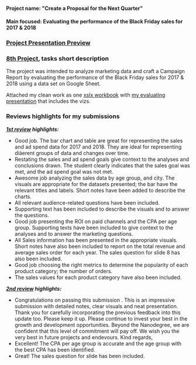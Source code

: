 #### Project name: "Create a Proposal for the Next Quarter"
#### Main focused: Evaluating the performance of the Black Friday sales for 2017 & 2018
### [Project Presentation Preview](8th%20Final%20PROJECT-%20evaluating%20the%20performance%20of%20the%20Black%20Friday%20sales%20for%202017%20%26%202018.pdf)
### [8th Project](8th%20Final%20PROJECT-%20evaluating%20the%20performance%20of%20the%20Black%20Friday%20sales%20for%202017%20%26%202018.pdf), tasks short description

 The project was intended to analyze marketing data and craft a Campaign Report by evaluating the performance of the Black Friday sales for 2017 & 2018 using a data set on Google Sheet. 

 Attached my clean work as one [xslx workbook](8th%20(Final)%20PROJECT%20Workbook.xlsx) with [my evaluating presentation](8th%20Final%20PROJECT-%20evaluating%20the%20performance%20of%20the%20Black%20Friday%20sales%20for%202017%20%26%202018.pdf) that includes the vizs.

### Reviews highlights for my submissions

*__[1st review](Udacity%20Detailed%20Reviews/1st%20Udacity%20Review%20-%202%20specifications%20require%20changes.pdf) highlights:__*

- Good job. The bar chart and table are great for representing the sales and ad spend data for 2017 and 2018. They are ideal for representing diàerent groups of data and changes over time.
- Restating the sales and ad spend goals give context to the analyses and conclusions drawn.
The student clearly indicates that the sales goal was met, and the ad spend goal was not met.
- Awesome job analyzing the sales data by age group, and city.
The visuals are appropriate for the datasets presented; the bar have the relevant titles and labels.
Short notes have been added to describe the charts.
- All relevant audience-related questions have been included.
- Supporting text has been included to describe the visuals and to answer the questions.
- Good job presenting the ROI on paid channels and the CPA per age group.
Supporting texts have been included to give context to the analyses and to answer the marketing
questions.
- All Sales information has been presented in the appropriate visuals.
Short notes have also been included to report on the total revenue and average sales order for each
year.
The sales question for slide 8 has also been included.
- Good job choosing the right metrics to determine the popularity of each product category; the number
of orders.
- The sales values for each product category have also been included.

*__[2nd review](Udacity%20Detailed%20Reviews/2nd%20Udacity%20Review%20-%20Meets%20Specifications.pdf) highlights:__*

- Congratulations on passing this submission . This is an impressive submission with detailed notes, clear visuals and neat
presentation. Thank you for carefully incorporating the previous feedback into this update too. Please keep it up.
Please continue to invest your best in the growth and development opportunities. Beyond the Nanodegree, we are confident that this
level of commitment will pay off.
We wish you the very best in future projects and endevours.
Kind regards,
- Excellent! The CPA per age group is accurate and the age group with the best CPA has been identified.
- Great! The sales question for slide has been included.
